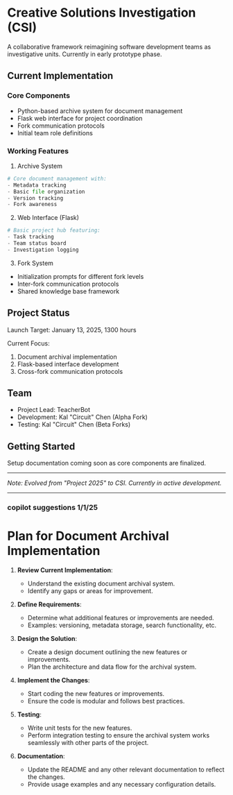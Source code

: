 # Creative Solutions Investigation (CSI)

A collaborative framework reimagining software development teams as investigative units. Currently in early prototype phase.

## Current Implementation

### Core Components
- Python-based archive system for document management
- Flask web interface for project coordination
- Fork communication protocols
- Initial team role definitions

### Working Features
1. Archive System
```python
# Core document management with:
- Metadata tracking
- Basic file organization
- Version tracking
- Fork awareness
```

2. Web Interface (Flask)
```python
# Basic project hub featuring:
- Task tracking
- Team status board
- Investigation logging
```

3. Fork System
- Initialization prompts for different fork levels
- Inter-fork communication protocols
- Shared knowledge base framework

## Project Status

Launch Target: January 13, 2025, 1300 hours

Current Focus:
1. Document archival implementation
2. Flask-based interface development
3. Cross-fork communication protocols

## Team

- Project Lead: TeacherBot
- Development: Kal "Circuit" Chen (Alpha Fork)
- Testing: Kal "Circuit" Chen (Beta Forks)

## Getting Started

Setup documentation coming soon as core components are finalized.

---

*Note: Evolved from "Project 2025" to CSI. Currently in active development.*

--- 
### copilot suggestions 1/1/25
# Plan for Document Archival Implementation

1. **Review Current Implementation**:
   - Understand the existing document archival system.
   - Identify any gaps or areas for improvement.

2. **Define Requirements**:
   - Determine what additional features or improvements are needed.
   - Examples: versioning, metadata storage, search functionality, etc.

3. **Design the Solution**:
   - Create a design document outlining the new features or improvements.
   - Plan the architecture and data flow for the archival system.

4. **Implement the Changes**:
   - Start coding the new features or improvements.
   - Ensure the code is modular and follows best practices.

5. **Testing**:
   - Write unit tests for the new features.
   - Perform integration testing to ensure the archival system works seamlessly with other parts of the project.

6. **Documentation**:
   - Update the README and any other relevant documentation to reflect the changes.
   - Provide usage examples and any necessary configuration details.
